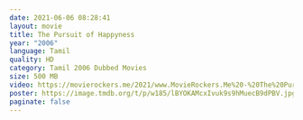 ```yaml
---
date: 2021-06-06 08:28:41
layout: movie
title: The Pursuit of Happyness
year: "2006"
language: Tamil
quality: HD
category: Tamil 2006 Dubbed Movies
size: 500 MB
video: https://movierockers.me/2021/www.MovieRockers.Me%20-%20The%20Pursuit%20Of%20Happyness%20(2006)%20BluRay%20TamilDubbed%20Single%20Part.mp4
poster: https://image.tmdb.org/t/p/w185/lBYOKAMcxIvuk9s9hMuecB9dPBV.jpg
paginate: false
---
```

